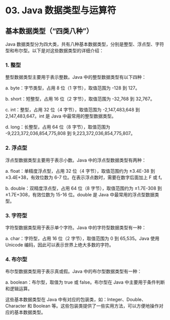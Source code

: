 # 03. Java 数据类型与运算符
## 基本数据类型（“四类八种”）

Java 数据类型分为四大类，共有八种基本数据类型，分别是整型、浮点型、字符型和布尔型。以下是对这些数据类型的详细介绍：

### 1.  整型
整型数据类型主要用于表示整数。Java 中的整型数据类型有以下四种：

a. byte：字节类型，占用 8 位（1 字节），取值范围为 -128 到 127。

b. short：短整型，占用 16 位（2 字节），取值范围为 -32,768 到 32,767。

c. int：整型，占用 32 位（4 字节），取值范围为 -2,147,483,648 到 2,147,483,647。int 是 Java 中最常用的整型数据类型。

d. long：长整型，占用 64 位（8 字节），取值范围为 -9,223,372,036,854,775,808 到 9,223,372,036,854,775,807。

### 2.  浮点型
浮点型数据类型主要用于表示小数。Java 中的浮点型数据类型有两种：

a. float：单精度浮点型，占用 32 位（4 字节），取值范围约为 ±3.4E-38 到 ±3.4E+38，有效位数为 6-7 位。在表示浮点数时，需要在数字后面加上 F 或 f。

b. double：双精度浮点型，占用 64 位（8 字节），取值范围约为 ±1.7E-308 到 ±1.7E+308，有效位数为 15-16 位。double 是 Java 中最常用的浮点型数据类型。

### 3.  字符型
字符型数据类型用于表示单个字符。Java 中的字符型数据类型有一种：

a. char：字符型，占用 16 位（2 字节），取值范围为 0 到 65,535。Java 使用 Unicode 编码，因此可以表示世界上绝大多数的字符。

### 4.  布尔型
布尔型数据类型用于表示真或假。Java 中的布尔型数据类型有一种：

a. boolean：布尔型，取值为 true 或 false。布尔型在 Java 中主要用于条件判断和逻辑运算。

这些基本数据类型在 Java 中有对应的包装类，如：Integer、Double、Character 和 Boolean 等。这些包装类提供了一些实用方法，可以方便地操作对应的基本数据类型。